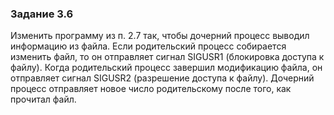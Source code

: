 ### Задание 3.6
Изменить программу из п. 2.7 так, чтобы дочерний процесс выводил информацию из файла. Если родительский процесс собирается изменить файл, то он отправляет сигнал SIGUSR1 (блокировка доступа к файлу). Когда родительский процесс завершил модификацию файла, он отправляет сигнал SIGUSR2 (разрешение доступа к файлу). Дочерний процесс отправляет новое число родительскому после того, как прочитал файл.
